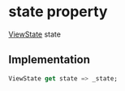 


# state property









[ViewState](../../enums_enums/ViewState.md) state
  







## Implementation

```dart
ViewState get state => _state;
```








